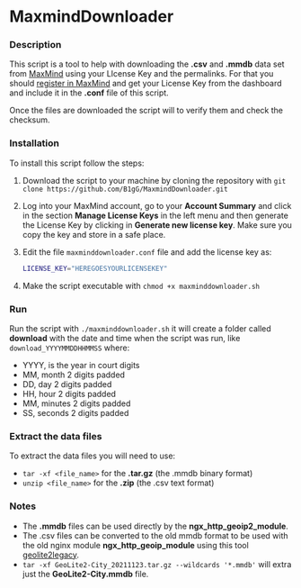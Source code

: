 # MaxmindDownloader
### Description

This script is a tool to help with downloading the **.csv** and **.mmdb** data set from [MaxMind](https://www.maxmind.com/en/home) using your LIcense Key and the permalinks. For that you should [register in MaxMind](https://dev.maxmind.com/geoip/geolite2-free-geolocation-data) and get your License Key from the dashboard and include it in the **.conf** file of this script.

Once the files are downloaded the script will to verify them and check the checksum.

### Installation

To install this script follow the steps:

1. Download the script to your machine by cloning the repository with `git clone https://github.com/B1gG/MaxmindDownloader.git`

2. Log into your MaxMind account, go to your **Account Summary** and click in the section **Manage License Keys** in the left menu and then generate the License Key by clicking in **Generate new license key**. Make sure you copy the key and store in a safe place.

3. Edit the file `maxminddownloader.conf` file and add the license key as:

   ```bash
   LICENSE_KEY="HEREGOESYOURLICENSEKEY"
   ```

4. Make the script executable with `chmod +x maxminddownloader.sh`

### Run

Run the script with `./maxminddownloader.sh` it will create a folder called **download** with the date and time when the script was run, like `download_YYYYMMDDHHMMSS` where:

- YYYY, is the year in court digits
- MM, month 2 digits padded 
- DD, day 2 digits padded 
- HH, hour 2 digits padded 
- MM, minutes 2 digits padded 
- SS, seconds 2 digits padded 

### Extract the data files

To extract the data files you will need to use:

- `tar -xf <file_name>` for the **.tar.gz** (the .mmdb binary format)
- `unzip <file_name>` for the **.zip** (the .csv text format)

### Notes

- The **.mmdb** files can be used directly by the **ngx_http_geoip2_module**.
- The .csv files can be converted to the old mmdb format to be used with the old nginx module **ngx_http_geoip_module** using this tool [geolite2legacy](https://github.com/sherpya/geolite2legacy).
- `tar -xf GeoLite2-City_20211123.tar.gz --wildcards '*.mmdb'` will extra just the **GeoLite2-City.mmdb** file.

